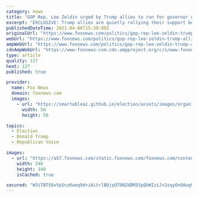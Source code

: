```yaml
---
category: news
title: "GOP Rep. Lee Zeldin urged by Trump allies to run for governor of NY amid Cuomo scandals"
excerpt: "EXCLUSIVE: Trump allies are quietly rallying their support behind Republican Rep. Lee Zeldin, encouraging him to mount a GOP gubernatorial bid against New York Gov. Andrew Cuomo in 2022, Fox News has learned. Sources familiar told Fox News that Zeldin ..."
publishedDateTime: 2021-04-06T15:30:00Z
originalUrl: "https://www.foxnews.com/politics/gop-rep-lee-zeldin-trump-allies-run-for-governor-new-york-cuomo"
webUrl: "https://www.foxnews.com/politics/gop-rep-lee-zeldin-trump-allies-run-for-governor-new-york-cuomo"
ampWebUrl: "https://www.foxnews.com/politics/gop-rep-lee-zeldin-trump-allies-run-for-governor-new-york-cuomo.amp"
cdnAmpWebUrl: "https://www-foxnews-com.cdn.ampproject.org/c/s/www.foxnews.com/politics/gop-rep-lee-zeldin-trump-allies-run-for-governor-new-york-cuomo.amp"
type: article
quality: 127
heat: 127
published: true

provider:
  name: Fox News
  domain: foxnews.com
  images:
    - url: "https://smartableai.github.io/election/assets/images/organizations/foxnews.com-50x50.jpg"
      width: 50
      height: 50

topics:
  - Election
  - Donald Trump
  - Republican Voice

images:
  - url: "https://a57.foxnews.com/static.foxnews.com/foxnews.com/content/uploads/2020/10/340/340/brooke-singman-headshot.jpg?ve=1&tl=1"
    width: 340
    height: 340
    isCached: true

secured: "W3iTBTS8vVpSnzKweq9d+iAitrlBQjpQT8NZdBM33pQbWIziJ+2zqyOn0AogO6fOEqpyMwPGKgKv6EqGALQSZwvcnUYrfE14plpoiRvQih5kC+YEBvePCJqYO+eAUmepUUAVdutX7gdvKkr4Ukg+QuN+JwswVW3RWnNDmXOLqK2wOk78DwNPSUPZC6GlGFjfoTt8ML72A1yozfQUG4gG09JWpwfpHArX9I1PCrei4u278ahuDwpYSKwkmYNhpA4nVYPsO37UIYn4WCtHMDEW3FqJ+4pkB62gXzd6lQqCJ3S0Uq8Bjk+6TTmpvAekZRXG8q5nhzTlbpgWRZWq+QI9VZhH/te/3c8PoDzrXmfeEtY=;s+qWhJYLwr4EK6gTWqeEag=="
---
```


